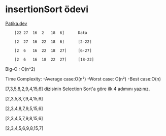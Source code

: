 # insertionSort ödevi 
[Patika.dev](https://www.patika.dev/tr)

        [22	27	16	2	18	6]		Data
         
        [2	27	16	22	18	6]		[2-22]
       
        [2	6	16	22	18	27]		[6-27]
       
        [2	6	16	18	22	27]		[18-22]

Big-O :	O(n^2)

Time Complexity: 
-Average case:O(n²)
-Worst case: O(n²)
-Best case:O(n)

[7,3,5,8,2,9,4,15,6] dizisinin Selection Sort'a göre ilk 4 adımını yazınız.

  [2,3,5,8,7,9,4,15,6]

  [2,3,4,8,7,9,5,15,6]
  
  [2,3,4,5,7,9,8,15,6]
  
  [2,3,4,5,6,9,8,15,7]
  
